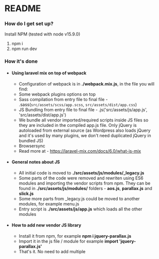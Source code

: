 # README #

### How do I get set up? ###

Install NPM (tested with node v15.9.0)
1. npm i
2. npm run dev

### How it's done ###

* #### Using laravel mix on top of webpack
    * Configuration of webpack is in **./webpack.mix.js**, in the file you will find:
    * Some webpack plugins options on top
    * Sass compilation from entry file to final file - .sass(`src/assets/scss/app.scss`, `src/assets/dist/app.css`)
    * JS Bundling from entry file to final file - .js('src/assets/js/app.js', 'src/assets/dist/app.js')
    * We bundle all vendor imported/required scripts inside JS files so they are included in the compiled app.js file. Only jQuery is autoloaded from external source (as Wordpress also loads jQuery and it's used by many plugins, we don't need duplicated jQuery in bundled JS)
    * Browsersync
    * Read more at - https://laravel-mix.com/docs/6.0/what-is-mix

* #### General notes about JS
    * All initial code is moved to **./src/assets/js/modules/_legacy.js**
    * Some parts of the code were removed and rewriten using ES6 modules and importing the vendor scripts from npm. They can be found in **./src/assets/js/modules/** folders - **aos.js**, **parallax.js** and **slick.js**
    * Some more parts from _legacy.js could be moved to another modules, for example menu.js
    * Entry script is **./src/assets/js/app.js** which loads all the other modules
    
* #### How to add new vendor JS library
    * Install it from npm, for example **npm i jquery-parallax.js**
    * Import it in the js file / module for example **import 'jquery-parallax.js'**
    * That's it. No need to add multiple <script src="..."> into HTML. All imported JS will be bundled into 1 final JS, which is great for Google Page Speed optimizations
    * Sometimes css needs to also be imported. Import them in scss as it's done for example **./src/assets/scss/app.scss** - @import 'aos/src/sass/aos.scss'; @import 'slick-carousel/slick/slick.css';
    * The path is relative to /node_modules/ path

* #### Es6 modules
    * Modules are grouped by logic or functions related to some vendor script
    * Used for modularity and simple maiteinance of the code
    * In this example done just as a simple class with a method that do some piece of code
    * Read more at - https://metabox.io/modernizing-javascript-code-in-wordpress/